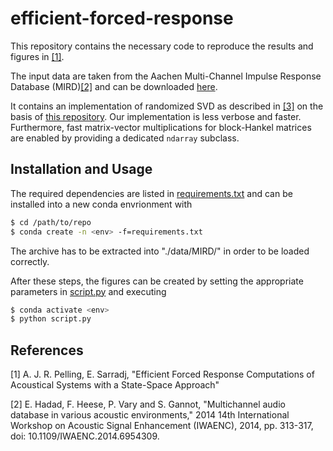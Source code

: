 # efficient-forced-response
This repository contains the necessary code to reproduce the results and figures in [[1]](#1).

The input data are taken from the Aachen Multi-Channel Impulse Response Database (MIRD)[[2]](#2) and can be downloaded [here](https://www.iks.rwth-aachen.de/fileadmin/user_upload/downloads/forschung/tools-downloads/Impulse_response_Acoustic_Lab_Bar-Ilan_University__Reverberation_0.160s__3-3-3-8-3-3-3.zip "MIRD Database").

It contains an implementation of randomized SVD as described in [[3]](#3) on the basis of [this repository](https://github.com/gwgundersen/randomized-svd). Our implementation is less verbose and faster. Furthermore, fast matrix-vector multiplications for block-Hankel matrices are enabled by providing a dedicated `ndarray` subclass.

## Installation and Usage
The required dependencies are listed in [requirements.txt](requirements.txt) and can be installed into a new conda envrionment with

```bash
$ cd /path/to/repo
$ conda create -n <env> -f=requirements.txt
```

The archive has to be extracted into "./data/MIRD/" in order to be loaded correctly.

After these steps, the figures can be created by setting the appropriate parameters in [script.py](script.py) and executing
```bash
$ conda activate <env>
$ python script.py
```

## References
<a id = "1">[1]</a>
A. J. R. Pelling, E. Sarradj, "Efficient Forced Response Computations of Acoustical Systems
with a State-Space Approach"

<a id = "2">[2]</a>
E. Hadad, F. Heese, P. Vary and S. Gannot, "Multichannel audio database in various acoustic environments," 2014 14th International Workshop on Acoustic Signal Enhancement (IWAENC), 2014, pp. 313-317, doi: 10.1109/IWAENC.2014.6954309.

